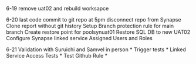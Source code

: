 6-19 remove uat02 and rebuild worksapce

6-20 last code commit to git repo at 5pm
disconnect repo from Synapse
Clone report without git history
Setup Branch protection rule for main branch
Create restore point for poolsynuat01
Restore SQL DB to new UAT02
Configure Synapse linked service
Assigned Users and Roles

6-21 Validation with Suruichi and Samvel in person
	* Trigger tests
	* Linked Service Access Tests
	* Test Github Rule
	* 